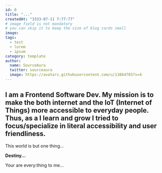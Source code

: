 ```yaml
---
id: 0
title: "..."
createdAt: "3333-07-11 7:77:77"
# image field is not mandatory
# you can skip it to keep the size of blog cards small
image:
tags:
  - test
  - lorem
  - ipsum
category: template
author:
  name: SourceAura
  twitter: sourceaura
  image: https://avatars.githubusercontent.com/u/13864703?v=4
---
```



<!--more-->
I am a Frontend Software Dev. 
My mission is to make the both internet and the IoT (Internet of Things) more accessible to everyday people. 
Thus, as a I learn and grow I tried to focus/specialize in literal accessibility and user friendliness. 
-

This world is but one thing...

**Destiny...**

Your are every:thing to me...

<!-- \[est inquirit\]: http://nulloet.net/
\[linguaque inmoritur\]: http://raptadivamque.net/ -->

